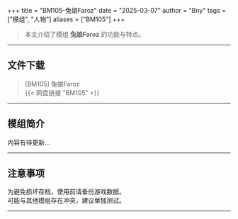 +++
title = "BM105-兔娘Faroz"
date = "2025-03-07"
author = "Bny"
tags = ["模组", "人物"]
aliases = ["BM105"]
+++

> 本文介绍了模组 **兔娘Faroz** 的功能与特点。

---

## 文件下载

> [BM105] 兔娘Faroz  
{{< 网盘链接 "BM105" >}}  

---

## 模组简介

>  
内容有待更新...  

---

## 注意事项

>  
为避免损坏存档，使用前请备份游戏数据。  
可能与其他模组存在冲突，建议单独测试。  

---


